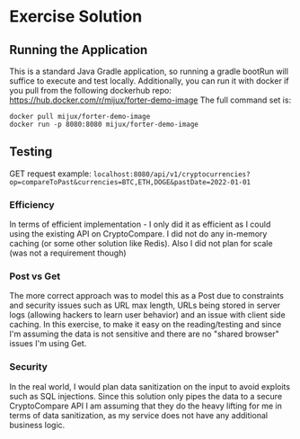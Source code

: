 # Exercise Solution

## Running the Application
This is a standard Java Gradle application, so running a gradle bootRun will suffice to execute and test locally.
Additionally, you can run it with docker if you pull from the following dockerhub repo: https://hub.docker.com/r/mijux/forter-demo-image
The full command set is:
```
docker pull mijux/forter-demo-image
docker run -p 8080:8080 mijux/forter-demo-image
```

## Testing
GET request example:
`localhost:8080/api/v1/cryptocurrencies?op=compareToPast&currencies=BTC,ETH,DOGE&pastDate=2022-01-01`

### Efficiency

In terms of efficient implementation - I only did it as efficient as I could using the existing API on CryptoCompare. I did not do any in-memory caching (or some other solution like Redis).
Also I did not plan for scale (was not a requirement though)

### Post vs Get

The more correct approach was to model this as a Post due to constraints and security issues such as URL max length, URLs being stored in server logs (allowing hackers to learn user behavior) and an issue with client side caching.
In this exercise, to make it easy on the reading/testing and since I'm assuming the data is not sensitive and there are no "shared browser" issues I'm using Get.

### Security

In the real world, I would plan data sanitization on the input to avoid exploits such as SQL injections.
Since this solution only pipes the data to a secure CryptoCompare API I am assuming that they do the heavy lifting for me in terms of data sanitization, as my service does not have any additional business logic.
